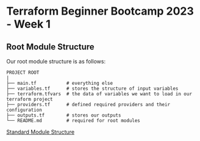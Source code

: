 # Terraform Beginner Bootcamp 2023 - Week 1

## Root Module Structure

Our root module structure is as follows:

```
PROJECT ROOT
|
├── main.tf           # everything else
├── variables.tf      # stores the structure of input variables
├── terraform.tfvars  # the data of variables we want to load in our terraform project
├── providers.tf      # defined required providers and their configuration
├── outputs.tf        # stores our outputs
└── README.md         # required for root modules
```

[Standard Module Structure](https://developer.hashicorp.com/terraform/language/modules/develop/structure)
